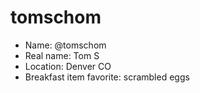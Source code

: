 # tomschom

* Name: @tomschom
* Real name: Tom S
* Location: Denver CO
* Breakfast item favorite: scrambled eggs
